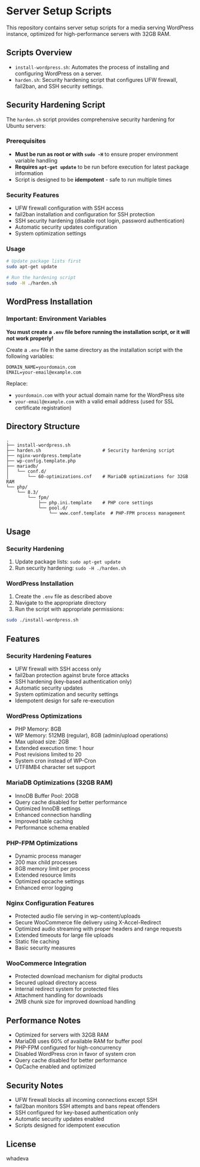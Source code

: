 # Server Setup Scripts

This repository contains server setup scripts for a media serving WordPress instance, optimized for high-performance servers with 32GB RAM.

## Scripts Overview

- `install-wordpress.sh`: Automates the process of installing and configuring WordPress on a server.
- `harden.sh`: Security hardening script that configures UFW firewall, fail2ban, and SSH security settings.

## Security Hardening Script

The `harden.sh` script provides comprehensive security hardening for Ubuntu servers:

### Prerequisites
- **Must be run as root or with `sudo -H`** to ensure proper environment variable handling
- **Requires `apt-get update`** to be run before execution for latest package information
- Script is designed to be **idempotent** - safe to run multiple times

### Security Features
- UFW firewall configuration with SSH access
- fail2ban installation and configuration for SSH protection
- SSH security hardening (disable root login, password authentication)
- Automatic security updates configuration
- System optimization settings

### Usage
```bash
# Update package lists first
sudo apt-get update

# Run the hardening script
sudo -H ./harden.sh
```

## WordPress Installation

### Important: Environment Variables

**You must create a `.env` file before running the installation script, or it will not work properly!**

Create a `.env` file in the same directory as the installation script with the following variables:

```
DOMAIN_NAME=yourdomain.com
EMAIL=your-email@example.com
```

Replace:
- `yourdomain.com` with your actual domain name for the WordPress site
- `your-email@example.com` with a valid email address (used for SSL certificate registration)

## Directory Structure

```
.
├── install-wordpress.sh
├── harden.sh                       # Security hardening script
├── nginx-wordpress.template
├── wp-config.template.php
├── mariadb/
│   └── conf.d/
│       └── 60-optimizations.cnf    # MariaDB optimizations for 32GB RAM
└── php/
    └── 8.3/
        └── fpm/
            ├── php.ini.template    # PHP core settings
            └── pool.d/
                └── www.conf.template  # PHP-FPM process management
```

## Usage

### Security Hardening
1. Update package lists: `sudo apt-get update`
2. Run security hardening: `sudo -H ./harden.sh`

### WordPress Installation
1. Create the `.env` file as described above
2. Navigate to the appropriate directory 
3. Run the script with appropriate permissions:

```bash
sudo ./install-wordpress.sh
```

## Features

### Security Hardening Features
- UFW firewall with SSH access only
- fail2ban protection against brute force attacks
- SSH hardening (key-based authentication only)
- Automatic security updates
- System optimization and security settings
- Idempotent design for safe re-execution

### WordPress Optimizations
- PHP Memory: 8GB
- WP Memory: 512MB (regular), 8GB (admin/upload operations)
- Max upload size: 2GB
- Extended execution time: 1 hour
- Post revisions limited to 20
- System cron instead of WP-Cron
- UTF8MB4 character set support

### MariaDB Optimizations (32GB RAM)
- InnoDB Buffer Pool: 20GB
- Query cache disabled for better performance
- Optimized InnoDB settings
- Enhanced connection handling
- Improved table caching
- Performance schema enabled

### PHP-FPM Optimizations
- Dynamic process manager
- 200 max child processes
- 8GB memory limit per process
- Extended resource limits
- Optimized opcache settings
- Enhanced error logging

### Nginx Configuration Features
- Protected audio file serving in wp-content/uploads
- Secure WooCommerce file delivery using X-Accel-Redirect
- Optimized audio streaming with proper headers and range requests
- Extended timeouts for large file uploads
- Static file caching
- Basic security measures

### WooCommerce Integration
- Protected download mechanism for digital products
- Secured upload directory access
- Internal redirect system for protected files
- Attachment handling for downloads
- 2MB chunk size for improved download handling

## Performance Notes
- Optimized for servers with 32GB RAM
- MariaDB uses 60% of available RAM for buffer pool
- PHP-FPM configured for high-concurrency
- Disabled WordPress cron in favor of system cron
- Query cache disabled for better performance
- OpCache enabled and optimized

## Security Notes
- UFW firewall blocks all incoming connections except SSH
- fail2ban monitors SSH attempts and bans repeat offenders
- SSH configured for key-based authentication only
- Automatic security updates enabled
- Scripts designed for idempotent execution

## License

whadeva
